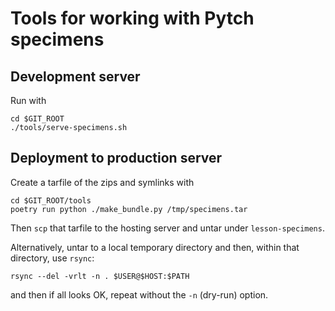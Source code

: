 # Tools for working with Pytch specimens

## Development server

Run with

```
cd $GIT_ROOT
./tools/serve-specimens.sh
```

## Deployment to production server

Create a tarfile of the zips and symlinks with

```
cd $GIT_ROOT/tools
poetry run python ./make_bundle.py /tmp/specimens.tar
```

Then `scp` that tarfile to the hosting server and untar under
`lesson-specimens`.

Alternatively, untar to a local temporary directory and then, within
that directory, use `rsync`:

```
rsync --del -vrlt -n . $USER@$HOST:$PATH
```

and then if all looks OK, repeat without the `-n` (dry-run) option.
